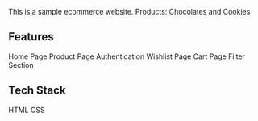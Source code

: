 This is a sample ecommerce website. Products: Chocolates and Cookies


## Features
Home Page
Product Page
Authentication
Wishlist Page
Cart Page
Filter Section


## Tech Stack
HTML
CSS